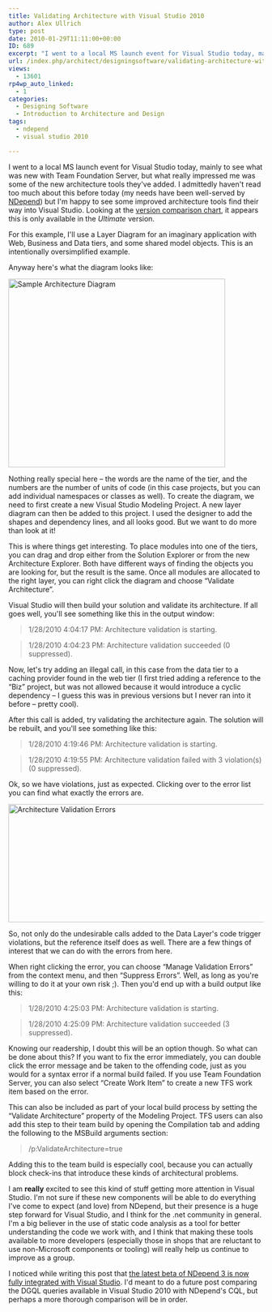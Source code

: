 ```yaml
---
title: Validating Architecture with Visual Studio 2010
author: Alex Ullrich
type: post
date: 2010-01-29T11:11:00+00:00
ID: 689
excerpt: "I went to a local MS launch event for Visual Studio today, mainly to see what was new with Team Foundation Server, but what really impressed me was some of the new architecture tools they've added.  I admittedly haven't read too much about this before t&hellip;"
url: /index.php/architect/designingsoftware/validating-architecture-with-visual-stud-2010/
views:
  - 13601
rp4wp_auto_linked:
  - 1
categories:
  - Designing Software
  - Introduction to Architecture and Design
tags:
  - ndepend
  - visual studio 2010

---
```

I went to a local MS launch event for Visual Studio today, mainly to see what was new with Team Foundation Server, but what really impressed me was some of the new architecture tools they've added. I admittedly haven't read too much about this before today (my needs have been well-served by [NDepend][1]) but I'm happy to see some improved architecture tools find their way into Visual Studio. Looking at the [version comparison chart][2], it appears this is only available in the _Ultimate_ version.

For this example, I'll use a Layer Diagram for an imaginary application with Web, Business and Data tiers, and some shared model objects. This is an intentionally oversimplified example.

Anyway here's what the diagram looks like:

<div class="image_block">
  <img src="/wp-content/uploads/blogs/Architect/Validating-Architecture-VS2010/ArchitectureDiagramExample.PNG" alt="Sample Architecture Diagram" title="Diagram" width="428" height="372" />
</div>

Nothing really special here – the words are the name of the tier, and the numbers are the number of units of code (in this case projects, but you can add individual namespaces or classes as well). To create the diagram, we need to first create a new Visual Studio Modeling Project. A new layer diagram can then be added to this project. I used the designer to add the shapes and dependency lines, and all looks good. But we want to do more than look at it!

This is where things get interesting. To place modules into one of the tiers, you can drag and drop either from the Solution Explorer or from the new Architecture Explorer. Both have different ways of finding the objects you are looking for, but the result is the same. Once all modules are allocated to the right layer, you can right click the diagram and choose “Validate Architecture”.

Visual Studio will then build your solution and validate its architecture. If all goes well, you'll see something like this in the output window:

> 1/28/2010 4:04:17 PM: Architecture validation is starting.
  
> 1/28/2010 4:04:23 PM: Architecture validation succeeded (0 suppressed). 

Now, let's try adding an illegal call, in this case from the data tier to a caching provider found in the web tier (I first tried adding a reference to the “Biz” project, but was not allowed because it would introduce a cyclic dependency – I guess this was in previous versions but I never ran into it before – pretty cool).

After this call is added, try validating the architecture again. The solution will be rebuilt, and you'll see something like this: 

> 1/28/2010 4:19:46 PM: Architecture validation is starting.
  
> 1/28/2010 4:19:55 PM: Architecture validation failed with 3 violation(s) (0 suppressed).

Ok, so we have violations, just as expected. Clicking over to the error list you can find what exactly the errors are.

<div class="image_block">
  <img src="/wp-content/uploads/blogs/Architect/Validating-Architecture-VS2010/ArchitectureValidationErrors.PNG" alt="Architecture Validation Errors" title="ArchitectureValidationErrors" width="862" height="233" />
</div>

So, not only do the undesirable calls added to the Data Layer's code trigger violations, but the reference itself does as well. There are a few things of interest that we can do with the errors from here. 

When right clicking the error, you can choose “Manage Validation Errors” from the context menu, and then “Suppress Errors”. Well, as long as you're willing to do it at your own risk ;). Then you'd end up with a build output like this:

> 1/28/2010 4:25:03 PM: Architecture validation is starting.
  
> 1/28/2010 4:25:09 PM: Architecture validation succeeded (3 suppressed).

Knowing our readership, I doubt this will be an option though. So what can be done about this? If you want to fix the error immediately, you can double click the error message and be taken to the offending code, just as you would for a syntax error if a normal build failed. If you use Team Foundation Server, you can also select “Create Work Item” to create a new TFS work item based on the error.

This can also be included as part of your local build process by setting the “Validate Architecture” property of the Modeling Project. TFS users can also add this step to their team build by opening the Compilation tab and adding the following to the MSBuild arguments section:

> /p:ValidateArchitecture=true

Adding this to the team build is especially cool, because you can actually block check-ins that introduce these kinds of architectural problems.

I am **really** excited to see this kind of stuff getting more attention in Visual Studio. I'm not sure if these new components will be able to do everything I've come to expect (and love) from NDepend, but their presence is a huge step forward for Visual Studio, and I think for the .net community in general. I'm a big believer in the use of static code analysis as a tool for better understanding the code we work with, and I think that making these tools available to more developers (especially those in shops that are reluctant to use non-Microsoft components or tooling) will really help us continue to improve as a group. 

I noticed while writing this post that [the latest beta of NDepend 3 is now fully integrated with Visual Studio][3]. I'd meant to do a future post comparing the DGQL queries available in Visual Studio 2010 with NDepend's CQL, but perhaps a more thorough comparison will be in order.

 [1]: http://ndepend.com/
 [2]: http://www.microsoft.com/visualstudio/en-us/products/2010/default.mspx#compare
 [3]: http://codebetter.com/blogs/patricksmacchia/archive/2010/01/28/ndepend-v3-is-now-100-integrated-in-visual-studio.aspx